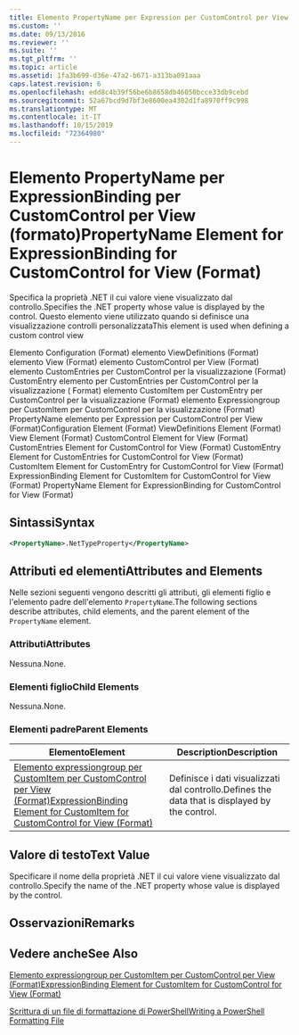 ```yaml
---
title: Elemento PropertyName per Expression per CustomControl per View (Format) | Microsoft Docs
ms.custom: ''
ms.date: 09/13/2016
ms.reviewer: ''
ms.suite: ''
ms.tgt_pltfrm: ''
ms.topic: article
ms.assetid: 1fa3b699-d36e-47a2-b671-a313ba091aaa
caps.latest.revision: 6
ms.openlocfilehash: edd8c4b39f56be6b8658db46050bcce33db9cebd
ms.sourcegitcommit: 52a67bcd9d7bf3e8600ea4302d1fa8970ff9c998
ms.translationtype: MT
ms.contentlocale: it-IT
ms.lasthandoff: 10/15/2019
ms.locfileid: "72364980"
---
```

# <a name="propertyname-element-for-expressionbinding-for-customcontrol-for-view-format"></a><span data-ttu-id="ba75d-102">Elemento PropertyName per ExpressionBinding per CustomControl per View (formato)</span><span class="sxs-lookup"><span data-stu-id="ba75d-102">PropertyName Element for ExpressionBinding for CustomControl for View (Format)</span></span>

<span data-ttu-id="ba75d-103">Specifica la proprietà .NET il cui valore viene visualizzato dal controllo.</span><span class="sxs-lookup"><span data-stu-id="ba75d-103">Specifies the .NET property whose value is displayed by the control.</span></span> <span data-ttu-id="ba75d-104">Questo elemento viene utilizzato quando si definisce una visualizzazione controlli personalizzata</span><span class="sxs-lookup"><span data-stu-id="ba75d-104">This element is used when defining a custom control view</span></span>

<span data-ttu-id="ba75d-105">Elemento Configuration (Format) elemento ViewDefinitions (Format) elemento View (Format) elemento CustomControl per View (Format) elemento CustomEntries per CustomControl per la visualizzazione (Format) CustomEntry elemento per CustomEntries per CustomControl per la visualizzazione ( Format) elemento CustomItem per CustomEntry per CustomControl per la visualizzazione (Format) elemento Expressiongroup per CustomItem per CustomControl per la visualizzazione (Format) PropertyName elemento per Expression per CustomControl per View (Format)</span><span class="sxs-lookup"><span data-stu-id="ba75d-105">Configuration Element (Format) ViewDefinitions Element (Format) View Element (Format) CustomControl Element for View (Format) CustomEntries Element for CustomControl for View (Format) CustomEntry Element for CustomEntries for CustomControl for View (Format) CustomItem Element for CustomEntry for CustomControl for View (Format) ExpressionBinding Element for CustomItem for CustomControl for View (Format) PropertyName Element for ExpressionBinding for CustomControl for View (Format)</span></span>

## <a name="syntax"></a><span data-ttu-id="ba75d-106">Sintassi</span><span class="sxs-lookup"><span data-stu-id="ba75d-106">Syntax</span></span>

```xml
<PropertyName>.NetTypeProperty</PropertyName>
```

## <a name="attributes-and-elements"></a><span data-ttu-id="ba75d-107">Attributi ed elementi</span><span class="sxs-lookup"><span data-stu-id="ba75d-107">Attributes and Elements</span></span>

<span data-ttu-id="ba75d-108">Nelle sezioni seguenti vengono descritti gli attributi, gli elementi figlio e l'elemento padre dell'elemento `PropertyName`.</span><span class="sxs-lookup"><span data-stu-id="ba75d-108">The following sections describe attributes, child elements, and the parent element of the `PropertyName` element.</span></span>

### <a name="attributes"></a><span data-ttu-id="ba75d-109">Attributi</span><span class="sxs-lookup"><span data-stu-id="ba75d-109">Attributes</span></span>

<span data-ttu-id="ba75d-110">Nessuna.</span><span class="sxs-lookup"><span data-stu-id="ba75d-110">None.</span></span>

### <a name="child-elements"></a><span data-ttu-id="ba75d-111">Elementi figlio</span><span class="sxs-lookup"><span data-stu-id="ba75d-111">Child Elements</span></span>

<span data-ttu-id="ba75d-112">Nessuna.</span><span class="sxs-lookup"><span data-stu-id="ba75d-112">None.</span></span>

### <a name="parent-elements"></a><span data-ttu-id="ba75d-113">Elementi padre</span><span class="sxs-lookup"><span data-stu-id="ba75d-113">Parent Elements</span></span>

|<span data-ttu-id="ba75d-114">Elemento</span><span class="sxs-lookup"><span data-stu-id="ba75d-114">Element</span></span>|<span data-ttu-id="ba75d-115">Description</span><span class="sxs-lookup"><span data-stu-id="ba75d-115">Description</span></span>|
|-------------|-----------------|
|[<span data-ttu-id="ba75d-116">Elemento expressiongroup per CustomItem per CustomControl per View (Format)</span><span class="sxs-lookup"><span data-stu-id="ba75d-116">ExpressionBinding Element for CustomItem for CustomControl for View (Format)</span></span>](./expressionbinding-element-for-customitem-for-customcontrol-for-view-format.md)|<span data-ttu-id="ba75d-117">Definisce i dati visualizzati dal controllo.</span><span class="sxs-lookup"><span data-stu-id="ba75d-117">Defines the data that is displayed by the control.</span></span>|

## <a name="text-value"></a><span data-ttu-id="ba75d-118">Valore di testo</span><span class="sxs-lookup"><span data-stu-id="ba75d-118">Text Value</span></span>

<span data-ttu-id="ba75d-119">Specificare il nome della proprietà .NET il cui valore viene visualizzato dal controllo.</span><span class="sxs-lookup"><span data-stu-id="ba75d-119">Specify the name of the .NET property whose value is displayed by the control.</span></span>

## <a name="remarks"></a><span data-ttu-id="ba75d-120">Osservazioni</span><span class="sxs-lookup"><span data-stu-id="ba75d-120">Remarks</span></span>

## <a name="see-also"></a><span data-ttu-id="ba75d-121">Vedere anche</span><span class="sxs-lookup"><span data-stu-id="ba75d-121">See Also</span></span>

[<span data-ttu-id="ba75d-122">Elemento expressiongroup per CustomItem per CustomControl per View (Format)</span><span class="sxs-lookup"><span data-stu-id="ba75d-122">ExpressionBinding Element for CustomItem for CustomControl for View (Format)</span></span>](./expressionbinding-element-for-customitem-for-customcontrol-for-view-format.md)

[<span data-ttu-id="ba75d-123">Scrittura di un file di formattazione di PowerShell</span><span class="sxs-lookup"><span data-stu-id="ba75d-123">Writing a PowerShell Formatting File</span></span>](./writing-a-powershell-formatting-file.md)

